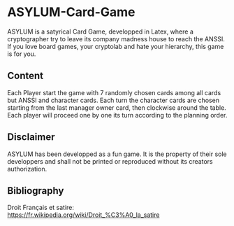 # ASYLUM-Card-Game

ASYLUM is a satyrical Card Game, developped in Latex, where a cryptographer try to leave its company madness house to reach the ANSSI. If you love board games, your cryptolab and hate your hierarchy, this game is for you.

## Content

Each Player start the game with 7 randomly chosen cards among all cards but ANSSI and character cards. Each turn the character cards are chosen starting from the last manager owner card, then clockwise around the table. Each player will proceed one by one its turn according to the planning order.  

## Disclaimer

ASYLUM has been developped as a fun game. It is the property of their sole developpers and shall not be printed or reproduced without its creators authorization.
 

## Bibliography
Droit Français et satire:
https://fr.wikipedia.org/wiki/Droit_%C3%A0_la_satire

